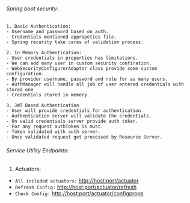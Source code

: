 ###### Spring boot security: ######
```
1. Basic Authentication:
- Username and password based on auth.
- Credentials mentioned appropeties file.
- Spring recurity take cares of validation process.
```
```
2. In Memory Authentication:
- User credentials in properties has limitations.
- We can add many user in custom security confiration.
- WebSecurityConfigurerAdaptor class provide some custom configuration.
- By provider username, password and role for as many users.
- AuthManager will handle all job of user entered credentials with stored one
- Credentials stored in memory.
```
```
3. JWT Based Authentication
- User will provide credentials for authentication.
- Authentication server will validate the credentials.
- On valid credentials server provide auth token.
- For any request authToken is must.
- Token validated with auth server. 
- Once validated request get processed by Resource Server.
```
###### Service Utility Endpoints: ######
1. Actuators:
- `All included actuators:`
  [http://host:port/actuator](http://host:port/actuator)
- `Refresh Config:`
  [http://host:port/actuator/refresh](http://host:port/actuator/refresh)
- `Check Config:`
  [http://host:port/actuator/configprops](http://host:port//actuator/configprops)
  










